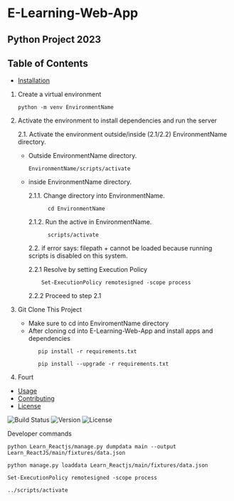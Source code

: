 # E-Learning-Web-App

## Python Project 2023

## Table of Contents

- [Installation](#installation)

1.  Create a virtual environment

        python -m venv EnvironmentName

2.  Activate the environment to install dependencies and run the server

    2.1. Activate the environment outside/inside (2.1/2.2) EnvironmentName directory.

    - Outside EnvironmentName directory.

      ```
      EnvironmentName/scripts/activate
      ```

    - inside EnvironmentName directory.

      2.1.1. Change directory into EnvironmentName.

                cd EnvironmentName

      2.1.2. Run the active in EnvironmentName.

                scripts/activate

      2.2. if error says: filepath + cannot be loaded because running scripts is disabled on this system.

      2.2.1 Resolve by setting Execution Policy

              Set-ExecutionPolicy remotesigned -scope process

      2.2.2 Proceed to step 2.1

3.  Git Clone This Project
    - Make sure to cd into EnviromentName directory
    - After cloning cd into E-Learning-Web-App and install apps and dependencies
      ```
         pip install -r requirements.txt
      ```
      ```
         pip install --upgrade -r requirements.txt
      ```
4.  Fourt

- [Usage](#usage)
- [Contributing](#contributing)
- [License](#license)

![Build Status](https://img.shields.io/badge/Build-Passing-brightgreen)
![Version](https://img.shields.io/badge/Version-1.0-blue)
![License](https://img.shields.io/badge/License-MIT-red)

Developer commands

```
python Learn_Reactjs/manage.py dumpdata main --output Learn_ReactJS/main/fixtures/data.json
```

```
python manage.py loaddata Learn_Reactjs/main/fixtures/data.json
```

```
Set-ExecutionPolicy remotesigned -scope process
```

```
../scripts/activate
```
